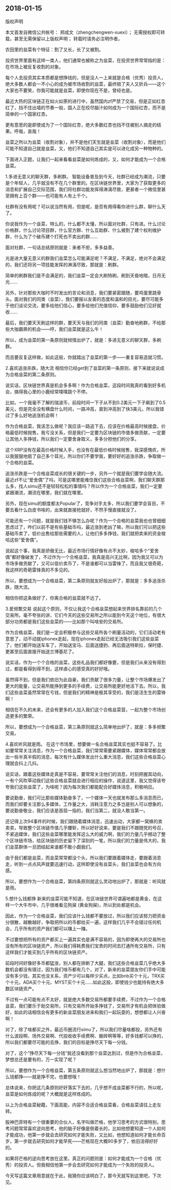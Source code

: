 2018-01-15
----
版权声明


本文首发自微信公共帐号： 郑成文（zhengchengwen-xuexi）；
无需授权即可转载，甚至无需保留以上版权声明；
转载时请务必注明作者。

农田里的韭菜有个特征：割了又长，长了又被割。

投资世界里面有这样一类人，他们通常也被称之为韭菜，在投资世界常常指的是：在市场上被反复收割的对象。

每个人去投资其实本质都是想挣钱的，但是没人一上来就是合格（优秀）投资人，绝大多数人都会一不小心的成为被市场收割的韭菜，最终赔了夫人又折兵——这个大家也不要笑，你我可能就是韭菜，即使你现在不是，曾经也是。

最近大热的区块链正在如火如荼的进行中，虽然国内zf严禁了交易，但是正如红杏红了，挡不住出墙的节奏一般，国人正在绞尽脑汁如何成为一个国际红杏，而不是简单的一个国家红杏。

更有意思的是即使成为了一个国际红杏，绝大多数红杏也挡不住被别人摘走的结果。呼哉，哀哉！

韭菜之所以为韭菜（收割对象），并不是他们天生就是韭菜（收割对象），而是他们可能不知道自己就是韭菜，又，他们不知道自己其实是可以进化成另一种物种的。

下面进入正题，让我们一起来看看韭菜是如何炼成的，又，如何才能成为一个合格韭菜。

1.多进无意义的聊天群，多刷群。
智能设备普及到今天，社群已经成为潮流，只要是个年轻人，几乎就没有不在几个群里的。在区块链世界里，大家为了获取更多的消息和扩展自己交际范围，我们将社群功能发挥得淋漓尽致，更甚者一个微信里甚至拥有上百个群——也可能有人有上千个。

社群有没有用呢？可以说当然有用，但是呢，是否有用得看你进什么群，聊什么天了。

你说我作为一个韭菜，特么的，什么都不太懂，所以面对社群，只有进。什么讨论价格群，什么讨论项目群，什么官方群、什么互助群、什么被割了建个权利维护群，什么为了个破币建个打死也不卖出的群……

面对社群，一句话总结原则就是：来者不拒，多多益善。

光是进大量无意义的群我们韭菜怎么可能满足呢？不满足，不满足，绝对不会满足的，我们还将另一项技能发挥的淋漓尽致，那就是：刷群。

简单的刷群我们是不会满足的，我们韭菜一定会大刷特刷，刷到天昏地暗，日月无光……

另外，针对那些大咖时不时发出的言论和消息，我们要紧密跟随，要鸡蛋里跳骨头。面对我们的同类（韭菜），我们要报以友善的态度和温和的目光，要尽可能多于他们谈论交流，要多给他们信心，要多给他们充值信仰，要多鼓励他们见好就收……

最后，我们要天天刷这样的群，要天天与我们的同类（韭菜）勤奋地刷群，不给那些大咖霸屏的机会——哼，我们韭菜就是这么牛！

所以，成为韭菜的第一条原则就倾情出炉了，就是：多进无意义的聊天群，多刷群。

而且要反复这样做，如此这般，你就踏出了韭菜的第一步——重复容易造就习惯。

2.喜欢追涨杀跌，随大流
相信你已经get到了韭菜的第一条原则，接下来就说说成为合格韭菜的第二条原则。

说实话，区块链世界真是机会多多啊！作为合格韭菜，这段时间我真的看到好多机会，搞得我心里的小鹿经常噗噗跳个不停。

比如，一个我毫不了解的瑞波币，前段时间一下子从不到0.2美元一下子飙到了0.5美元，但是完全没有横盘什么时间，一路冲高，直到冲高到了快3美元，所以我错过了多么好地追涨机会啊！

作为合格韭菜，我该怎么做呢？我应该一路追下去，应该在价格最高时候接盘，价格最低时候抛售，我亏没关系，但是我们一定要为区块链的市值多做贡献，一定要让其他人多挣钱，所以我们一定要舍身取义，多多分担他们的分享。

这个XRP没有在最高价格时候入手，也没有在最低价格时候抛售，我深感愧疚，所以我狠狠地扇了自己多个耳光，所以你们不要学我，要好好的追涨杀跌，争取做一个合格的韭菜。

追涨杀跌是一个合格韭菜成长的很关键的一步，另外一个就是我们要学会随大流。最近zf不让“爱舍偶”了吗，可是这哪里能难住我们这些合格韭菜啊，我们聊天群那么多，找人simu还不是轻轻松松的事情吗？所以作为一个合格韭菜，我们一定要紧跟潮流，潮流在哪里，我们就在哪里。

另外，现在simu的额度都太Popular了，竞争对手太多，所以我们要学会盲目，不要去看什么白皮书啥的，出来就直接抢就好，不然手慢直接就没了。

可能还有一个问题，就是我们钱不够怎么办呢？作为一个合格的韭菜我也也曾细细思虑过了，咋们以前不是有些基础币吗，最近涨到老凶了嘛，所以我们可以把这些基础币卖了，低价出售给那些需要的人，让他们多多挣钱，我们就把卖来的资金梭哈这些“爱舍偶”。

说起这个事，我真是骄傲无比，最近市场行情好像有点不太妙，梭哈多个“爱舍偶”都好像破发了，不过作为一个合格韭菜，我真是高兴无比啊，因为我又可以为市场多做贡献了，又可以低价卖币了，不是谁都可以当雷锋了，而且我又很奇葩，我这样的奇葩雷锋真的不多见的。

所以，要想成为一个合格韭菜，第二条原则就友好般出炉了，那就是：多多追涨杀跌，随大流。

相信你把这条做好了，你离合格的韭菜就不远了。

3.爱频繁交易
说起这个原则，不仅让我这个合格韭菜想起来世界排名靠前的几个交易所。毫不夸张的讲，它们今天的这些交易所之所以能到今天这个地位，有很大部分功劳都是我们这些韭菜的——比如那个叫啥安的交易所。

作为合格韭菜，我们是一定会积极参与这些交易所各个刷量活动的，它们活动老有意思了，动不动就iphonex走起，现在iphonex走起已经无法吸引我们这些韭菜了，他们都开始送车车了，开始送宝马、后面送捷豹、再后面送特斯拉，保时捷、更甚至后面直接开始送兰博基尼了。

说实话，作为一个个合格的韭菜，这些礼品我们都好像要，但是我们从来没有得到过，都是看得到得不到，这样虐心的感受真的好好哦。

虽然得不到，但是我们依旧为此自豪，我们贡献了很多力量，让整个市场爆发出了更大的能量，让交易所能挣到更多的手续费，让交易所能更好地活下去。所以，我们这些韭菜虽然常常在亏钱，但是我们的精神是极其享受的，我们是活生生的雷锋啊！

相信在不久的未来，还会有更多的人加入我们这个合格韭菜营，一起为整个市场创造更多的繁荣。

所以，要想成为一个合格韭菜，第三条原则就这么简单地出炉了，就是：多多频繁交易。

4.喜欢听风就是雨。
在这个市场里，想要做一名合格韭菜其实也挺不容易了。比如要常常关注消息，作为一个合格韭菜，我们常常需要紧跟媒体，媒体常常都会放出一些半真半假的消息，每次有什么媒体发出什么重大消息，我们这些合格韭菜心理就会抖上几抖。

说实话，跟着这些媒体走真是不容易，要常常关注他们的消息，时刻把握其动向，一有个风吹草动我们这些合格韭菜就会进行相应的操作，说道这里，我又觉得该夸夸我们这些韭菜了，为啥呢？因为每次我们都能配合好媒体消息，积极响应。

要说勤奋，我们可比那些媒体勤奋多了，一个媒体一天也就发布那么多消息而已，而我们却要关注那么多媒体，工作量之大，消耗注意力之多岂是别人可以想象的，要说勤奋敬业，我们应该是首屈一指的，我们当第二，就没人敢当第一。

还记得上次94事件的时候，我们跟随着媒体消息，迅速出动，大家都一窝蜂的卖卖卖，导致整个区块链市值几乎腰斩，所以好好说来，要是我们不跟随党的号召，不紧追媒体，我们这些韭菜哪里能发挥这么大的威力啊，我们的力量几乎撼动了整个区块链市场，给区块链的历史留下了深刻的一笔，所以我们的力量是伟大的，我们韭菜群体一旦团结起来谁都不敢小觑我们。

由于我们都是韭菜，而韭菜常常都没个头，所以我们要跟着媒体走，要跟着消息走，听到一点点风声就要迅速行动，这样即使没有韭菜头，我们韭菜也会有方向感。

所以，要想作为一个合格韭菜，第四条原则就这么灵动地出炉了，那就是：听风就是雨。

5.想什么钱都挣
新来的韭菜可能不知道，在区块链世界可谓遍地都是黄金，在这样一个大牛市中，几乎很难看见狗屎
(黄金狗屎)，所以到处都是机会。

因此，作为一个合格韭菜，我们应该什么钱都不要放过，所以我们应该努力把资金分很散，越散越好，争取把所以的币都给买一遍，这样我们几乎不会错过任何机会，几乎所有的资产我们都可以赚上一赚。

不过要想把所有的资产都买上一遍其实也是满不容易的，因为即使再大的交易所也没有所有的区块链资产，所以我们得耗费我们宝贵的时间去打通所有交易所，只有这样我们才能买到几乎所有的区块链资产。

前段时间好像好多币都猛涨，别人都在排断了大腿，我们这些合格韭菜几乎绝大多数机会都没有错过，因为我们啥币都有几个，对了，新来的韭菜朋友你们手中可能没有多少钱，其实也没关系，资产少可以每样少买点，比如bnb买个十元，TRX买个十元，ADA买个十元、MYST买个十元……如此这般，即使钱少也能持有绝大多数区块链资产。

不过有一点可能有点不太好，就是绝大多数交易所都要手续费，不过作为一个合格韭菜，我们要乐于助交易所，只有交易所开始多挣钱了，交易所才有机会把体验做好，如此的话相信会有更多的新韭菜朋友进来和我们一起玩耍的，想想都让人兴奋啊！

对了，除了啥都买之外，最近币圈流行simu了，所以我们尽量啥都投，另外还有什么波段啊、场外交易啊、代投收收手续费啊、搬砖啊等等，好多钱都可以挣的，所以我们都要尽可能的去挣，我们的目标是挣尽天下每一分钱。

对了，这个“挣尽天下每一分钱”我还没看到那个韭菜达到过，但是作为合格韭菜，梦想总还是要有的，万一实现了呢？

所以，要想作为一个合格韭菜，第五条原则就这么想当然地出炉了，那就是：想什么钱都挣——就是挣不完，也要想哦！

总体说来，你把这几条原则好好落实下去的，几乎想不成韭菜都不行的，所以呢，韭菜是如何炼成的呢？大概就是这样炼成的。

以上为合格韭菜秘籍，下面高能，内容不合适合格韭菜看，合格韭菜请往上走左转。

股神巴菲特有一个很重要的合伙人，名字叫做芒格，他学习思考的方式很特别，思考问题常常喜欢逆向思考，他的脑子好像是倒着长的，比如他想要知道一个人如何才能成功，他第一步就会去研究如何才能失败，又比如，他想知道如何才能长命百岁，第一步就去研究如何才能早死——芒格现在大概90多岁了，依旧活得好好的。

如果将芒格的逆向思考放在这里。真正的问题则是：如何才能成为一个合格（优秀）的投资人。但我相信他第一步会去研究如何才能成为一个失败的投资人。

今天写这篇文章用意就在于此，我猜你应该明白了，那今天就写到这里吧，下次见。
